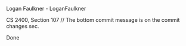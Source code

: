Logan Faulkner - LoganFaulkner

CS 2400, Section 107
// The bottom commit message is on the commit changes sec.

Done
